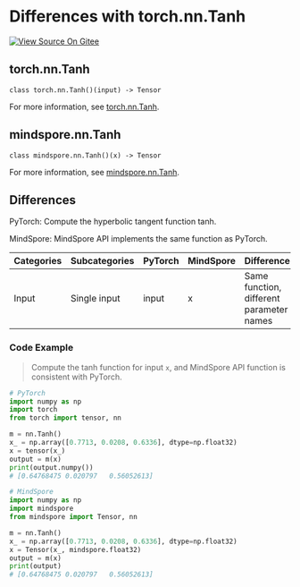 # Differences with torch.nn.Tanh

[![View Source On Gitee](https://mindspore-website.obs.cn-north-4.myhuaweicloud.com/website-images/r2.4.1/resource/_static/logo_source_en.svg)](https://gitee.com/mindspore/docs/blob/r2.4.1/docs/mindspore/source_en/note/api_mapping/pytorch_diff/Tanh.md)

## torch.nn.Tanh

```text
class torch.nn.Tanh()(input) -> Tensor
```

For more information, see [torch.nn.Tanh](https://pytorch.org/docs/1.8.1/generated/torch.nn.Tanh.html).

## mindspore.nn.Tanh

```text
class mindspore.nn.Tanh()(x) -> Tensor
```

For more information, see [mindspore.nn.Tanh](https://www.mindspore.cn/docs/en/r2.4.1/api_python/nn/mindspore.nn.Tanh.html).

## Differences

PyTorch: Compute the hyperbolic tangent function tanh.

MindSpore: MindSpore API implements the same function as PyTorch.

| Categories | Subcategories |PyTorch | MindSpore | Difference |
| ---- | ----- | ------- | --------- | ------------- |
| Input | Single input | input      | x         | Same function, different parameter names  |

### Code Example

> Compute the tanh function for input `x`, and MindSpore API function is consistent with PyTorch.

```python
# PyTorch
import numpy as np
import torch
from torch import tensor, nn

m = nn.Tanh()
x_ = np.array([0.7713, 0.0208, 0.6336], dtype=np.float32)
x = tensor(x_)
output = m(x)
print(output.numpy())
# [0.64768475 0.020797   0.56052613]

# MindSpore
import numpy as np
import mindspore
from mindspore import Tensor, nn

m = nn.Tanh()
x_ = np.array([0.7713, 0.0208, 0.6336], dtype=np.float32)
x = Tensor(x_, mindspore.float32)
output = m(x)
print(output)
# [0.64768475 0.020797   0.56052613]
```
